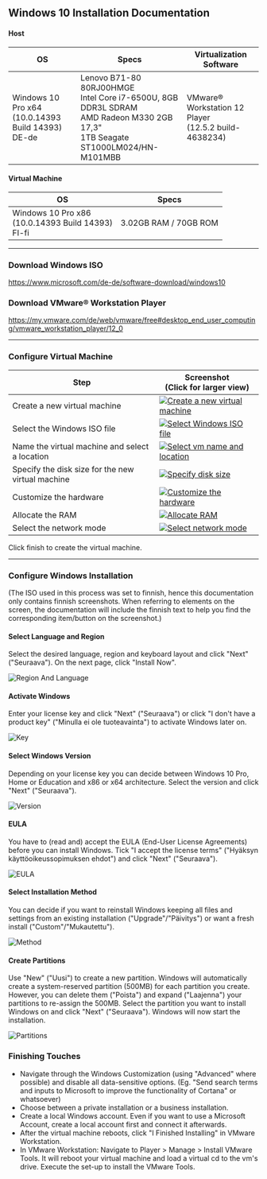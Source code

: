 ## Windows 10 Installation Documentation

#### Host
|OS|Specs|Virtualization Software|
|---|---|---|
|Windows 10 Pro x64<br/>(10.0.14393 Build 14393)<br/>DE-de|Lenovo B71-80 80RJ00HMGE<br/>Intel Core i7-6500U, 8GB DDR3L SDRAM <br/> AMD Radeon M330 2GB 17,3"<br/>1TB Seagate ST1000LM024/HN-M101MBB|VMware® Workstation 12 Player<br/>(12.5.2 build-4638234)|

#### Virtual Machine
|OS|Specs|
|---|---|
|Windows 10 Pro x86<br/>(10.0.14393 Build 14393)<br/>FI-fi|3.02GB RAM / 70GB ROM|

***
### Download Windows ISO
https://www.microsoft.com/de-de/software-download/windows10

### Download VMware® Workstation Player
https://my.vmware.com/de/web/vmware/free#desktop_end_user_computing/vmware_workstation_player/12_0

***
### Configure Virtual Machine
|Step|Screenshot<br/>(Click for larger view)|
|---|---|
|Create a new virtual machine|[![Create a new virtual machine](https://rsfd8g.bl3302.livefilestore.com/y3mHdrvMLRKPsYk4E8zJxl-2mTzRdXbWMdWpKSqYCIcg5pTU7WA-T26YMNSvO5aRn5nc2r3vBAL8dt2YXrCUcPPTNZ0cMGeJN3B47Idly_-tZ8HN1bf1YkRIyRGCZkEpQvdSdg4iYjq3dO9DYQSlvlnOPT5Q8SYlMxv7S_wVpL8uTk?width=256&height=223&cropmode=none)](https://rsfd8g.bl3302.livefilestore.com/y3mHdrvMLRKPsYk4E8zJxl-2mTzRdXbWMdWpKSqYCIcg5pTU7WA-T26YMNSvO5aRn5nc2r3vBAL8dt2YXrCUcPPTNZ0cMGeJN3B47Idly_-tZ8HN1bf1YkRIyRGCZkEpQvdSdg4iYjq3dO9DYQSlvlnOPT5Q8SYlMxv7S_wVpL8uTk?width=700&height=609&cropmode=none)|
|Select the Windows ISO file|[![Select Windows ISO file](https://rsdlrg.bl3302.livefilestore.com/y3mnsWAHa-_64uc1P42azPxgEOAqc_7Joc9rP_nluYLbknoo4bDBwBKmXhHvjLdG-X3Yhpk5AYtgZUiKP71DLQlWzphKbs_F4b6ViQAPiZHNz3sNu_Mey36M9-XmUmiQaq_KNqBCaMApIvthsGbdMjmCe3V7An6aQqTzJ9TFwW6XlQ?width=256&height=223&cropmode=none)](https://rsdlrg.bl3302.livefilestore.com/y3mnsWAHa-_64uc1P42azPxgEOAqc_7Joc9rP_nluYLbknoo4bDBwBKmXhHvjLdG-X3Yhpk5AYtgZUiKP71DLQlWzphKbs_F4b6ViQAPiZHNz3sNu_Mey36M9-XmUmiQaq_KNqBCaMApIvthsGbdMjmCe3V7An6aQqTzJ9TFwW6XlQ?width=700&height=609&cropmode=none)|
|Name the virtual machine and select a location|[![Select vm name and location](https://rscofg.bl3302.livefilestore.com/y3mHhxH8CrHWcJLRpXFM36tWyopuHaN2wn8-4borte9mG3-gh212grxE_yw5iZsU7yS1rsNDWtpHFsyuuEcaHrmZy5aXF8Ipbd1SQ7iI5toKpo-pCQWtOapfzEmr0gnGl0PTDJGpub1xAP1h0Xlz8WlB5nNKNzbbvxHzTXzi27hi4c?width=256&height=223&cropmode=none)](https://rscofg.bl3302.livefilestore.com/y3mHhxH8CrHWcJLRpXFM36tWyopuHaN2wn8-4borte9mG3-gh212grxE_yw5iZsU7yS1rsNDWtpHFsyuuEcaHrmZy5aXF8Ipbd1SQ7iI5toKpo-pCQWtOapfzEmr0gnGl0PTDJGpub1xAP1h0Xlz8WlB5nNKNzbbvxHzTXzi27hi4c?width=700&height=609&cropmode=none)|
|Specify the disk size for the new virtual machine|[![Specify disk size](https://rscvxq.bl3302.livefilestore.com/y3mTyROs_bSHjNjVtnx36Vlexr6yd9cZokbgZ3J5x3UMgwt0H1tmj8OtUMZNYcIc-C4-lhYUBY5e1VkeRwybYzj2koWyc8IfkYmgq4ybpiZsFCGvBLjP7n3luoTRLbM6xC4iWdFK-STt21jMu58cDxEV44DRt5nQmaVJcPwFwlnTd0?width=256&height=223&cropmode=none)](https://rscvxq.bl3302.livefilestore.com/y3mTyROs_bSHjNjVtnx36Vlexr6yd9cZokbgZ3J5x3UMgwt0H1tmj8OtUMZNYcIc-C4-lhYUBY5e1VkeRwybYzj2koWyc8IfkYmgq4ybpiZsFCGvBLjP7n3luoTRLbM6xC4iWdFK-STt21jMu58cDxEV44DRt5nQmaVJcPwFwlnTd0?width=700&height=609&cropmode=none)|
|Customize the hardware|[![Customize the hardware](https://rsfkoq.bl3302.livefilestore.com/y3m66B5nXK0LIPcXiqqiA9CqNu23WyhswXWnh6b1ceSk3aPSG1vzpwosofqvGAroWdpfiJux0LUi8OE4tJBpjc8EgFxzTtY95aLS0WxHjxXJrhhHzK1SNQHKU0xQHco5PYyyWq2Ss6zEmc0c5xWY_-UT4m942_UVi6rKRgUtCqHmA0?width=256&height=223&cropmode=none)](https://rsfkoq.bl3302.livefilestore.com/y3m66B5nXK0LIPcXiqqiA9CqNu23WyhswXWnh6b1ceSk3aPSG1vzpwosofqvGAroWdpfiJux0LUi8OE4tJBpjc8EgFxzTtY95aLS0WxHjxXJrhhHzK1SNQHKU0xQHco5PYyyWq2Ss6zEmc0c5xWY_-UT4m942_UVi6rKRgUtCqHmA0?width=700&height=609&cropmode=none)|
|Allocate the RAM|[![Allocate RAM](https://rseuua.bl3302.livefilestore.com/y3mgkkZ0iK2jmIdwooQV7jLifObjFx-zJ_u_0Wjg5HSnJTIYI5mHAoxoB4Zb-5-szAT0y6T7bNLJ4LcvHdfw4DomGEJO_cL9DEO2Hao3X11GRu_R-2pzAYfxE4lZ2z9eeOkKuO4oPAIP4xPeFVdVAdV190c9_IgEFrkHKtbvGaeSRk?width=256&height=223&cropmode=none)](https://rseuua.bl3302.livefilestore.com/y3mgkkZ0iK2jmIdwooQV7jLifObjFx-zJ_u_0Wjg5HSnJTIYI5mHAoxoB4Zb-5-szAT0y6T7bNLJ4LcvHdfw4DomGEJO_cL9DEO2Hao3X11GRu_R-2pzAYfxE4lZ2z9eeOkKuO4oPAIP4xPeFVdVAdV190c9_IgEFrkHKtbvGaeSRk?width=700&height=609&cropmode=none)|
|Select the network mode|[![Select network mode](https://rschnw.bl3302.livefilestore.com/y3mXgoRCqN6PcNSdQeT-Q0L66KJ5VTJcPrYPCU_2DOGwHRqq4fd5_ME3KhwypG38er4C1ddaqNNlT2FaGNw1lH2sC5LVNK_iJJ3z6ldBjvlPGa_5GLGW6bNmpWqmDITh5aXlx0_aV7vHABiB7vqRVq_-7UHLsPsYTSfkfG3Wby00_w?width=256&height=223&cropmode=none)](https://rschnw.bl3302.livefilestore.com/y3mXgoRCqN6PcNSdQeT-Q0L66KJ5VTJcPrYPCU_2DOGwHRqq4fd5_ME3KhwypG38er4C1ddaqNNlT2FaGNw1lH2sC5LVNK_iJJ3z6ldBjvlPGa_5GLGW6bNmpWqmDITh5aXlx0_aV7vHABiB7vqRVq_-7UHLsPsYTSfkfG3Wby00_w?width=700&height=609&cropmode=none)|

Click finish to create the virtual machine.

***
### Configure Windows Installation
(The ISO used in this process was set to finnish, hence this documentation only contains finnish screenshots. When referring to elements on the screen, the documentation will include the finnish text to help you find the corresponding item/button on the screenshot.)
#### Select Language and Region
Select the desired language, region and keyboard layout and click "Next" ("Seuraava"). On the next page, click "Install Now".  

![Region And Language](https://rsegwg.bl3302.livefilestore.com/y3mK2nWv4_UNdn1FONBnmB34wMKmJrXm6y6Wf_YK1dBzkHwW9vTQXLtoliHBLqQ2PIpk00zHxVK3jh-LaIryueYaepCwAXYX7YkFSuChFIS3cGMS7SNY4GlaCBWGyIg7IVdI4twEbkvbMGgKbLDh3-Q2p5q7-ghfbOOXPwRFXC7hmU?width=1024&height=557&cropmode=none)
#### Activate Windows
Enter your license key and click "Next" ("Seuraava") or click "I don't have a product key" ("Minulla ei ole tuoteavainta") to activate Windows later on.  

![Key](https://sjxqlq.bl3302.livefilestore.com/y3mQ_EyLtgidJaFOASlrVei6NGI6XMHIStfmWxaqr6-zG7r6Q4ql8p2I25F3NgS5TDmryQfPuRmzicKwx_8mbD5XRAP8Y-KniAR9hoXC3CQ_WPbV_8FJcU_UMq_Mp6yBAbXtQAXLfhKQu5S1BuW80igrOC1AaWcpFzwzeal3qv6ApI?width=1024&height=557&cropmode=none)
#### Select Windows Version
Depending on your license key you can decide between Windows 10 Pro, Home or Education and x86 or x64 architecture. Select the version and click "Next" ("Seuraava").  

![Version](https://sjzpia.bl3302.livefilestore.com/y3mnfVETf77SiBmr-F9OJq51KqIgFBX_5BeqM7n7jrZYlCOyrTZQ0hMIrx6-5ZY8xmDXVk85ZzluhH0KGYdiAQRWR8yX1NrWqLWQGOKAyeSXLCEpv9LGAc4msqYoBbEkdLdI5TGZIooGdgZajybVyvwzDAfKzx17KqQGSXflwu6Yxs?width=1024&height=557&cropmode=none)
#### EULA
You have to (read and) accept the EULA (End-User License Agreements) before you can install Windows. Tick "I accept the license terms" ("Hyäksyn käyttöoikeussopimuksen ehdot") and click "Next" ("Seuraava").  

![EULA](https://sjwmuq.bl3302.livefilestore.com/y3meAoOQ2SZjqomdp5mFyBCc1DUrsJGRdIB8Bhavuaaq_fqXHhUdOE8HR8eoRj_YXBNYnZTzXF01K-WvuZPi7rGVX-RZQKDp2ul_na9rtDF0yHlriW4HXHAIbxpb-uLYIGBap2ttcmozezYe5BnhCEKpMK5WsuRgaHB2riuhPC-eeQ?width=1024&height=557&cropmode=none)
#### Select Installation Method
You can decide if you want to reinstall Windows keeping all files and settings from an existing installation ("Upgrade"/"Päivitys") or want a fresh install ("Custom"/"Mukautettu").  

![Method](https://sjxx3a.bl3302.livefilestore.com/y3mmE04zVlZcFj-5rxYxfaPz0HO_abZC8ng1OfvKmpK4mvSTNglaN5TveH2wYA3fXuo-OByp7yRNA8SnIehqSliSr6hLzbNq250an9aRlV8rYrfhZ9ii9mN_Rt3-4E2hcjIREw6KQe7Q9eqmFkyBdhu1Wd7C40vBNJhHlj8NgBEbvw?width=1024&height=557&cropmode=none)
#### Create Partitions
Use "New" ("Uusi") to create a new partition. Windows will automatically create a system-reserved partition (500MB) for each partition you create. However, you can delete them ("Poista") and expand ("Laajenna") your partitions to re-assign the 500MB. Select the partition you want to install Windows on and click "Next" ("Seuraava"). Windows will now start the installation.

![Partitions](https://sjwfcg.bl3302.livefilestore.com/y3moMmTCkDP7fwHPacmcY8OCgBBiTodGE29iQH7dkztTucAbibnr6rk-Dn36csOuzSY9qD8OIIHdDHEaswzROHyPYRshEV1899efYBOjZdmEelI3E7O93-2ylU0wYVgDMZu7-8Mqye3tj31lSPiXI6GFfrXdk_vwD_nx2HPgqwfos0?width=1024&height=557&cropmode=none)

### Finishing Touches
- Navigate through the Windows Customization (using "Advanced" where possible) and disable all data-sensitive options. (Eg. "Send search terms and inputs to Microsoft to improve the functionality of Cortana" or whatsoever)
- Choose between a private installation or a business installation.
- Create a local Windows account. Even if you want to use a Microsoft Account, create a local account first and connect it afterwards.
- After the virtual machine reboots, click "I Finished Installing" in VMware Workstation.
- In VMware Workstation: Navigate to Player > Manage > Install VMware Tools. It will reboot your virtual machine and load a virtual cd to the vm's drive. Execute the set-up to install the VMware Tools.
